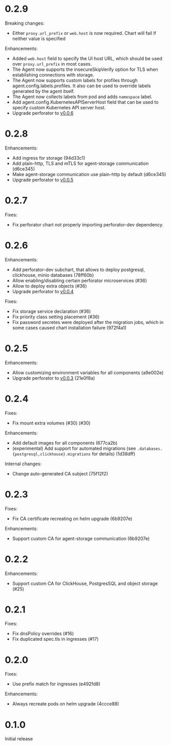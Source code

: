 <!--
IMPORTANT: read this when updating release notes.

Here is the format used:

```
# Version/Unreleased

Fixes:

+ Description (PR or commit[1])

Enhancements:

+ Description (PR or commit)

Internal changes:

+ Description (PR or commit)
```

1: If you are sending patch to GitHub, specify PR. Otherwise (if you are sending patch to internal monorepo), leave unset and then specify Git commit.
-->
# 0.2.9
Breaking changes:
+ Either `proxy.url_prefix` or `web.host` is now required. Chart will fail if neither value is specified

Enhancements:
+ Added `web.host` field to specify the UI host URL, which should be used over `proxy.url_prefix` in most cases.
+ The Agent now supports the insecureSkipVerify option for TLS when establishing connections with storage.
+ The Agent now supports custom labels for profiles through agent.config.labels.profiles. It also can be used to override labels generated by the agent itself.
+ The Agent now collects labels from pod and adds `namespace` label.
+ Add agent.config.KubernetesAPIServerHost field that can be used to specify custom Kubernetes API server host.
+ Upgrade perforator to [v0.0.6](https://github.com/yandex/perforator/releases/tag/v0.0.6)

# 0.2.8

Enhancements:
+ Add ingress for storage (94d33c1)
+ Add plain-http, TLS and mTLS for agent-storage communication (d6ce345)
+ Make agent-storage communication use plain-http by default (d6ce345)
+ Upgrade perforator to [v0.0.5](https://github.com/yandex/perforator/releases/tag/v0.0.5)

# 0.2.7

Fixes:
+ Fix perforator chart not properly importing perforator-dev dependency.

# 0.2.6

Enhancements:
+ Add perforator-dev subchart, that allows to deploy postgresql, clickhouse, minio databases (78ff60b)
+ Allow enabling/disabling certain perforator microservices (#36)
+ Allow to deploy extra objects (#36)
+ Upgrade perforator to [v0.0.4](https://github.com/yandex/perforator/releases/tag/v0.0.4)

Fixes:
+ Fix storage service declaration (#36)
+ Fix priority class setting placement (#36)
+ Fix password secretes were deployed after the migration jobs, which in some cases caused chart installation failure (972f4a1)

# 0.2.5

Enhancements:
+ Allow customizing environment variables for all components (a9e002e)
+ Upgrade perforator to [v0.0.3](https://github.com/yandex/perforator/releases/tag/v0.0.3) (21e0f8a)

# 0.2.4

Fixes:
+ Fix mount extra volumes (#30) (#30)

Enhancements:
+ Add default images for all components (677ca2b)
+ (experimental) Add support for automated migrations (see `.databases.{postgresql,clickhouse}.migrations` for details) (1d38dff)

Internal changes:
+ Change auto-generated CA subject (75f12f2)

# 0.2.3

Fixes:
+ Fix CA certificate recreating on helm upgrade (6b9207e)

Enhancements:
+ Support custom CA for agent-storage communication (6b9207e)

# 0.2.2

Enhancements:
+ Support custom CA for ClickHouse, PostgresSQL and object storage (#25)

# 0.2.1

Fixes:
+ Fix dnsPolicy overrides (#16)
+ Fix duplicated spec.tls in ingresses (#17)

# 0.2.0

Fixes:
+ Use prefix match for ingresses (e492fd8)

Enhancements:
+ Always recreate pods on helm upgrade (4ccce88)

# 0.1.0

Initial release
